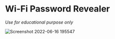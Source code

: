 # Wi-Fi Password Revealer
*Use for educational purpose only*

![Screenshot 2022-06-16 195547](https://user-images.githubusercontent.com/107630751/174125567-2b57afce-35e1-4ce6-abb7-aac35415de79.png)
